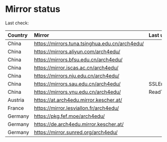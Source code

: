 <script src="./time.js"></script>
# Mirror status
Last check: <script type="text/javascript">localize(1687026021.7789986);</script>

|Country|Mirror|Last update|
|:------|:-----|:----------|
|China|https://mirrors.tuna.tsinghua.edu.cn/arch4edu/|<script type="text/javascript">localize(1686983532);</script>|
|China|https://mirrors.aliyun.com/arch4edu/|<script type="text/javascript">localize(1686897190);</script>|
|China|https://mirrors.bfsu.edu.cn/arch4edu/|<script type="text/javascript">localize(1686983532);</script>|
|China|https://mirror.iscas.ac.cn/arch4edu/|<script type="text/javascript">localize(1686983532);</script>|
|China|https://mirrors.nju.edu.cn/arch4edu/|<script type="text/javascript">localize(1686940574);</script>|
|China|https://mirrors.sau.edu.cn/arch4edu/|SSLError|
|China|https://mirrors.ynu.edu.cn/arch4edu/|ReadTimeout|
|Austria|https://at.arch4edu.mirror.kescher.at/|<script type="text/javascript">localize(1686983532);</script>|
|France|https://mirror.lesviallon.fr/arch4edu/|<script type="text/javascript">localize(1686983532);</script>|
|Germany|https://pkg.fef.moe/arch4edu/|<script type="text/javascript">localize(1686983532);</script>|
|Germany|https://de.arch4edu.mirror.kescher.at/|<script type="text/javascript">localize(1686983532);</script>|
|Germany|https://mirror.sunred.org/arch4edu/|<script type="text/javascript">localize(1686983532);</script>|

<script src="./tablefilter/tablefilter.js"></script>
<script src="./table.js"></script>